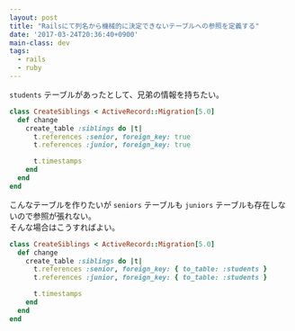 ```yaml
---
layout: post
title: "Railsにて列名から機械的に決定できないテーブルへの参照を定義する"
date: '2017-03-24T20:36:40+0900'
main-class: dev
tags:
  - rails
  - ruby
---
```


`students` テーブルがあったとして、兄弟の情報を持ちたい。

```ruby
class CreateSiblings < ActiveRecord::Migration[5.0]
  def change
    create_table :siblings do |t|
      t.references :senior, foreign_key: true
      t.references :junior, foreign_key: true

      t.timestamps
    end
  end
end
```

こんなテーブルを作りたいが `seniors` テーブルも `juniors` テーブルも存在しないので参照が張れない。  
そんな場合はこうすればよい。

```ruby
class CreateSiblings < ActiveRecord::Migration[5.0]
  def change
    create_table :siblings do |t|
      t.references :senior, foreign_key: { to_table: :students }
      t.references :junior, foreign_key: { to_table: :students }

      t.timestamps
    end
  end
end
```
